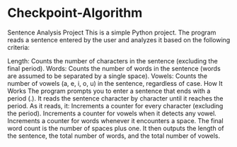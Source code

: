 # Checkpoint-Algorithm
Sentence Analysis Project
This is a simple Python project. The program reads a sentence entered by the user and analyzes it based on the following criteria:

Length: Counts the number of characters in the sentence (excluding the final period).
Words: Counts the number of words in the sentence (words are assumed to be separated by a single space).
Vowels: Counts the number of vowels (a, e, i, o, u) in the sentence, regardless of case.
How It Works
The program prompts you to enter a sentence that ends with a period (.).
It reads the sentence character by character until it reaches the period.
As it reads, it:
Increments a counter for every character (excluding the period).
Increments a counter for vowels when it detects any vowel.
Increments a counter for words whenever it encounters a space.
The final word count is the number of spaces plus one.
It then outputs the length of the sentence, the total number of words, and the total number of vowels.
